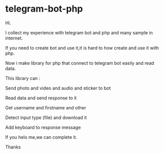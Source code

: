 # telegram-bot-php

Hi.

I collect my experience with telegram bot and php and many sample in internet.

If you need to create bot and use it,it is hard to how create and use it with php.

Now i make library for php that connect to telegram bot easily and read data.

This library can :

Send photo and video and audio and sticker to bot

Read data and send response to it 

Get username and firstname and other

Detect input type (file) and download it 

Add keyboard to response message 

If you helo me,we can complete it.

Thanks
